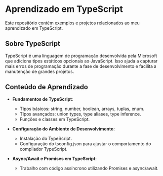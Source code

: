 # Aprendizado em TypeScript

Este repositório contém exemplos e projetos relacionados ao meu aprendizado em TypeScript.

## Sobre TypeScript

TypeScript é uma linguagem de programação desenvolvida pela Microsoft que adiciona tipos estáticos opcionais ao JavaScript. Isso ajuda a capturar mais erros de programação durante a fase de desenvolvimento e facilita a manutenção de grandes projetos.

## Conteúdo de Aprendizado

- **Fundamentos de TypeScript**:
  - Tipos básicos: string, number, boolean, arrays, tuplas, enum.
  - Tipos avançados: union types, type aliases, type inference.
  - Funções e classes em TypeScript.

- **Configuração do Ambiente de Desenvolvimento**:
  - Instalação do TypeScript.
  - Configuração do tsconfig.json para ajustar o comportamento do compilador TypeScript.
  
- **Async/Await e Promises em TypeScript**:
  - Trabalho com código assíncrono utilizando Promises e async/await.